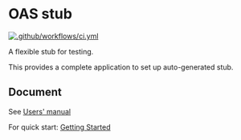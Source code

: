 OAS stub
========

[![.github/workflows/ci.yml](https://github.com/ktakashi/oas-stub/actions/workflows/ci.yml/badge.svg)](https://github.com/ktakashi/oas-stub/actions/workflows/ci.yml)

A flexible stub for testing.

This provides a complete application to set up auto-generated stub.

Document
--------

See [Users' manual](./doc/manual.adoc)

For quick start: [Getting Started](./doc/start.adoc)
